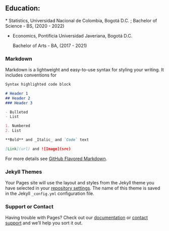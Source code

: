 <script type="text/javascript" src="https://platform.linkedin.com/badges/js/profile.js" async defer></script> </h1>

<h2> Education: </h2>
* Statistics, Universidad Nacional de Colombia, Bogotá D.C. ;
  Bachelor of Science - BS, (2020 - 2022)


* Economics, Pontificia Universidad Javeriana, Bogotá D.C.
<ol>
  Bachelor of Arts - BA, (2017 - 2021)
</ol>

### Markdown

Markdown is a lightweight and easy-to-use syntax for styling your writing. It includes conventions for

```markdown
Syntax highlighted code block

# Header 1
## Header 2
### Header 3

- Bulleted
- List

1. Numbered
2. List

**Bold** and _Italic_ and `Code` text

[Link](url) and ![Image](src)
```

For more details see [GitHub Flavored Markdown](https://guides.github.com/features/mastering-markdown/).

### Jekyll Themes

Your Pages site will use the layout and styles from the Jekyll theme you have selected in your [repository settings](https://github.com/SebastianVela/Web-Page/settings). The name of this theme is saved in the Jekyll `_config.yml` configuration file.

### Support or Contact

Having trouble with Pages? Check out our [documentation](https://docs.github.com/categories/github-pages-basics/) or [contact support](https://support.github.com/contact) and we’ll help you sort it out.
